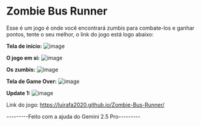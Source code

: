 # Zombie Bus Runner
Esse é um jogo é onde você encontrará zumbis para combate-los e ganhar pontos, tente o seu melhor, o link do jogo está logo abaixo:

**Tela de início:**
![image](https://github.com/user-attachments/assets/ebf43cfc-6f73-49a9-913d-957c70af426d)

**O jogo em si:**
![image](https://github.com/user-attachments/assets/92af9c33-24d1-4358-b756-a56631a6ac7b)

**Os zumbis:**
![image](https://github.com/user-attachments/assets/92cb4389-08cf-4732-9834-fc58a2b38016)

**Tela de Game Over:**
![image](https://github.com/user-attachments/assets/31c5bd1b-f132-4825-be08-f64f958fa918)

**Update 1:**
![image](https://github.com/user-attachments/assets/53a85c0e-ae1e-46e2-9611-ccecfe27c266)

Link do jogo: https://luirafa2020.github.io/Zombie-Bus-Runner/

---------Feito com a ajuda do Gemini 2.5 Pro---------
